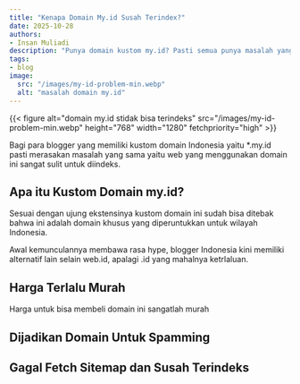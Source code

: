 ```yaml
---
title: "Kenapa Domain My.id Susah Terindex?"
date: 2025-10-28
authors:
- Insan Muliadi
description: "Punya domain kustom my.id? Pasti semua punya masalah yang sama yaitu domain ini sangat sulit terindex oleh google."
tags:
- blog
image:
  src: "/images/my-id-problem-min.webp"
  alt: "masalah domain my.id"
---
```

{{< figure alt="domain my.id stidak bisa terindeks" src="/images/my-id-problem-min.webp" height="768" width="1280" fetchpriority="high" >}}

Bagi para blogger yang memiliki kustom domain Indonesia yaitu *.my.id pasti merasakan masalah yang sama yaitu web yang menggunakan domain ini sangat sulit untuk diindeks.

## Apa itu Kustom Domain my.id?
Sesuai dengan ujung ekstensinya kustom domain ini sudah bisa ditebak bahwa ini adalah domain khusus yang diperuntukkan untuk wilayah Indonesia.

Awal kemunculannya membawa rasa hype, blogger Indonesia kini memiliki alternatif lain selain web.id, apalagi .id yang mahalnya ketrlaluan.

## Harga Terlalu Murah
Harga untuk bisa membeli domain ini sangatlah murah

## Dijadikan Domain Untuk Spamming


## Gagal Fetch Sitemap dan Susah Terindeks
